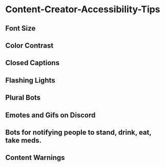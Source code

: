 # Content-Creator-Accessibility-Tips

## Font Size

## Color Contrast

## Closed Captions

## Flashing Lights

## Plural Bots

## Emotes and Gifs on Discord

## Bots for notifying people to stand, drink, eat, take meds.

## Content Warnings


## 
